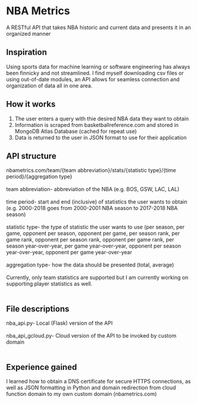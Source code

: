 # NBA Metrics
A RESTful API that takes NBA historic and current data and presents it in an organized manner

## Inspiration
Using sports data for machine learning or software engineering has always been finnicky and not streamlined. I find myself downloading csv files or using out-of-date modules, an API allows for seamless connection and organization of data all in one area.

## How it works
1) The user enters a query with thie desired NBA data they want to obtain
2) Information is scraped from basketballreference.com and stored in MongoDB Atlas Database (cached for repeat use)
3) Data is returned to the user in JSON format to use for their application

## API structure
nbametrics.com/team/{team abbreviation}/stats/{statistic type}/{time period}/{aggregation type}<br /><br />
team abbreviation- abbreviation of the NBA (e.g. BOS, GSW, LAC, LAL)<br /><br />
time period- start and end (inclusive) of statistics the user wants to obtain (e.g. 2000-2018 goes from 2000-2001 NBA season to 2017-2018 NBA season)<br /><br />
statistic type- the type of statistic the user wants to use (per season, per game, opponent per season, opponent per game, per season rank, per game rank, opponent per season rank, opponent per game rank, per season year-over-year, per game year-over-year, opponent per season year-over-year, opponent per game year-over-year<br /><br />
aggregation type- how the data should be presented (total, average)<br /><br />
Currently, only team statistics are supported but I am currently working on supporting player statistics as well.<br /><br />

## File descriptions
nba_api.py- Local (Flask) version of the API<br /><br />
nba_api_gcloud.py- Cloud version of the API to be invoked by custom domain<br /><br />

## Experience gained
I learned how to obtain a DNS certificate for secure HTTPS connections, as well as JSON formatting in Python and domain redirection from cloud function domain to my own custom domain (nbametrics.com)



